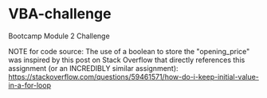 # VBA-challenge
Bootcamp Module 2 Challenge

NOTE for code source: The use of a boolean to store the "opening_price" was inspired by this post on Stack Overflow that directly references this assignment (or an INCREDIBLY similar assignment): https://stackoverflow.com/questions/59461571/how-do-i-keep-initial-value-in-a-for-loop
